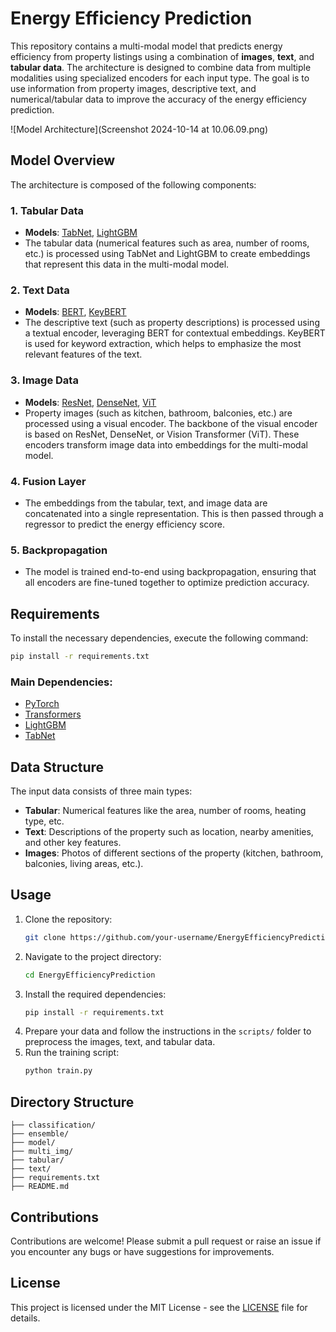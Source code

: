 
# Energy Efficiency Prediction

This repository contains a multi-modal model that predicts energy efficiency from property listings using a combination of **images**, **text**, and **tabular data**. The architecture is designed to combine data from multiple modalities using specialized encoders for each input type. The goal is to use information from property images, descriptive text, and numerical/tabular data to improve the accuracy of the energy efficiency prediction.

![Model Architecture](Screenshot 2024-10-14 at 10.06.09.png)

## Model Overview

The architecture is composed of the following components:

### 1. **Tabular Data**
- **Models**: [TabNet](https://arxiv.org/abs/1908.07442), [LightGBM](https://lightgbm.readthedocs.io/)
- The tabular data (numerical features such as area, number of rooms, etc.) is processed using TabNet and LightGBM to create embeddings that represent this data in the multi-modal model.

### 2. **Text Data**
- **Models**: [BERT](https://huggingface.co/transformers/model_doc/bert.html), [KeyBERT](https://github.com/MaartenGr/KeyBERT)
- The descriptive text (such as property descriptions) is processed using a textual encoder, leveraging BERT for contextual embeddings. KeyBERT is used for keyword extraction, which helps to emphasize the most relevant features of the text.

### 3. **Image Data**
- **Models**: [ResNet](https://arxiv.org/abs/1512.03385), [DenseNet](https://arxiv.org/abs/1608.06993), [ViT](https://arxiv.org/abs/2010.11929)
- Property images (such as kitchen, bathroom, balconies, etc.) are processed using a visual encoder. The backbone of the visual encoder is based on ResNet, DenseNet, or Vision Transformer (ViT). These encoders transform image data into embeddings for the multi-modal model.

### 4. **Fusion Layer**
- The embeddings from the tabular, text, and image data are concatenated into a single representation. This is then passed through a regressor to predict the energy efficiency score.

### 5. **Backpropagation**
- The model is trained end-to-end using backpropagation, ensuring that all encoders are fine-tuned together to optimize prediction accuracy.

## Requirements

To install the necessary dependencies, execute the following command:

```bash
pip install -r requirements.txt
```

### Main Dependencies:
- [PyTorch](https://pytorch.org/)
- [Transformers](https://huggingface.co/transformers/)
- [LightGBM](https://lightgbm.readthedocs.io/)
- [TabNet](https://github.com/dreamquark-ai/tabnet)

## Data Structure

The input data consists of three main types:

- **Tabular**: Numerical features like the area, number of rooms, heating type, etc.
- **Text**: Descriptions of the property such as location, nearby amenities, and other key features.
- **Images**: Photos of different sections of the property (kitchen, bathroom, balconies, living areas, etc.).

## Usage

1. Clone the repository:
   ```bash
   git clone https://github.com/your-username/EnergyEfficiencyPrediction.git
   ```
2. Navigate to the project directory:
   ```bash
   cd EnergyEfficiencyPrediction
   ```
3. Install the required dependencies:
   ```bash
   pip install -r requirements.txt
   ```
4. Prepare your data and follow the instructions in the `scripts/` folder to preprocess the images, text, and tabular data.
5. Run the training script:
   ```bash
   python train.py
   ```

## Directory Structure

```
├── classification/
├── ensemble/
├── model/
├── multi_img/
├── tabular/
├── text/
├── requirements.txt
├── README.md
```

## Contributions

Contributions are welcome! Please submit a pull request or raise an issue if you encounter any bugs or have suggestions for improvements.

## License

This project is licensed under the MIT License - see the [LICENSE](LICENSE) file for details.
